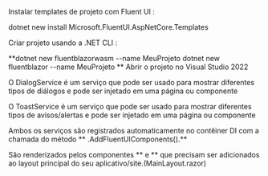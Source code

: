 Instalar templates de projeto com Fluent UI :

dotnet new install Microsoft.FluentUI.AspNetCore.Templates

Criar projeto usando a .NET CLI :

**dotnet new fluentblazorwasm --name MeuProjeto
dotnet new fluentblazor --name MeuProjeto
**
Abrir o projeto no Visual Studio 2022 

O DialogService é um serviço que pode ser usado para mostrar diferentes tipos de diálogos 
e pode ser injetado em uma página ou componente 

O ToastService é um serviço que pode ser usado para mostrar diferentes tipos de avisos/alertas 
e pode ser injetado em uma página ou componente 

Ambos os serviços são registrados automaticamente no contêiner DI com a chamada do método
** .AddFluentUIComponents().**

São renderizados pelos componentes **<FluentDialogProvider /> e <FluentToastProvider /> **
 que precisam ser adicionados ao layout principal do seu aplicativo/site.(MainLayout.razor)






